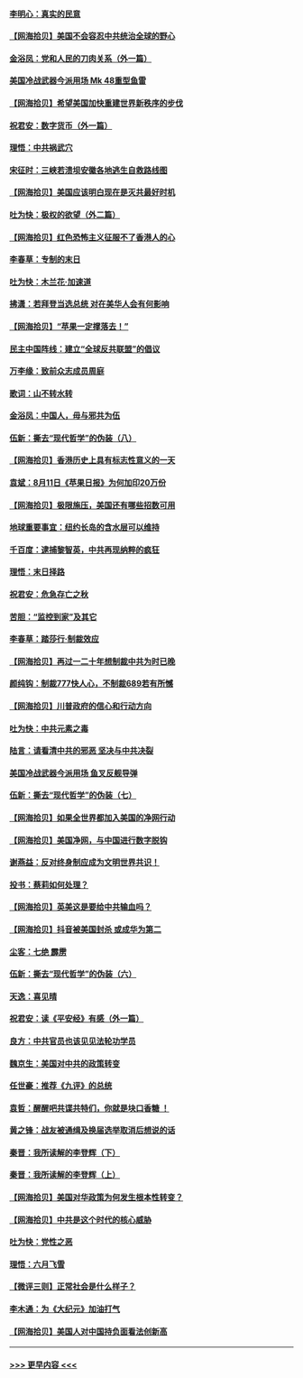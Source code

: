#### [李明心：真实的民意](../pages/nsc993/n12336089.md?t=08171151) 
#### [【网海拾贝】美国不会容忍中共统治全球的野心](../pages/nsc993/n12336063.md?t=08171151) 
#### [金浴凤：党和人民的刀肉关系（外一篇）](../pages/nsc993/n12335834.md?t=08171151) 
#### [美国冷战武器今派用场 Mk 48重型鱼雷](../pages/nsc993/n12335354.md?t=08171151) 
#### [【网海拾贝】希望美国加快重建世界新秩序的步伐](../pages/nsc993/n12334224.md?t=08171151) 
#### [祝君安：数字货币（外一篇）](../pages/nsc993/n12334186.md?t=08171151) 
#### [理悟：中共祸武穴](../pages/nsc993/n12333962.md?t=08171151) 
#### [宋征时：三峡若溃坝安徽各地逃生自救路线图](../pages/nsc993/n12332450.md?t=08171151) 
#### [【网海拾贝】美国应该明白现在是灭共最好时机](../pages/nsc993/n12332313.md?t=08171151) 
#### [吐为快：极权的欲望（外二篇）](../pages/nsc993/n12332089.md?t=08171151) 
#### [【网海拾贝】红色恐怖主义征服不了香港人的心](../pages/nsc993/n12329296.md?t=08171151) 
#### [李春草：专制的末日](../pages/nsc993/n12329079.md?t=08171151) 
#### [吐为快：木兰花‧加速道](../pages/nsc993/n12327366.md?t=08171151) 
#### [拂潇：若拜登当选总统 对在美华人会有何影响](../pages/nsc993/n12295996.md?t=08171151) 
#### [【网海拾贝】“苹果一定撑落去！”](../pages/nsc993/n12326784.md?t=08171151) 
#### [民主中国阵线：建立“全球反共联盟”的倡议](../pages/nsc993/n12324177.md?t=08171151) 
#### [万李缘：致前众志成员周庭](../pages/nsc993/n12324635.md?t=08171151) 
#### [歌词：山不转水转](../pages/nsc993/n12324599.md?t=08171151) 
#### [金浴凤：中国人，毋与邪共为伍](../pages/nsc993/n12324257.md?t=08171151) 
#### [伍新：撕去“现代哲学”的伪装（八）](../pages/nsc993/n12324188.md?t=08171151) 
#### [【网海拾贝】香港历史上具有标志性意义的一天](../pages/nsc993/n12324021.md?t=08171151) 
#### [袁斌：8月11日《苹果日报》为何加印20万份](../pages/nsc993/n12323955.md?t=08171151) 
#### [【网海拾贝】极限施压，美国还有哪些招数可用](../pages/nsc993/n12322512.md?t=08171151) 
#### [地球重要事宜：纽约长岛的含水层可以维持](../pages/nsc993/n12321844.md?t=08171151) 
#### [千百度：逮捕黎智英，中共再现纳粹的疯狂](../pages/nsc993/n12321777.md?t=08171151) 
#### [理悟：末日择路](../pages/nsc993/n12320812.md?t=08171151) 
#### [祝君安：危急存亡之秋](../pages/nsc993/n12320795.md?t=08171151) 
#### [苦胆：“监控到家”及其它](../pages/nsc993/n12320751.md?t=08171151) 
#### [李春草：踏莎行·制裁效应](../pages/nsc993/n12318290.md?t=08171151) 
#### [【网海拾贝】再过一二十年想制裁中共为时已晚](../pages/nsc993/n12318195.md?t=08171151) 
#### [颜纯钩：制裁777快人心，不制裁689若有所憾](../pages/nsc993/n12316912.md?t=08171151) 
#### [【网海拾贝】川普政府的信心和行动方向](../pages/nsc993/n12316673.md?t=08171151) 
#### [吐为快：中共元素之毒](../pages/nsc993/n12316547.md?t=08171151) 
#### [陆言：请看清中共的邪恶 坚决与中共决裂](../pages/nsc993/n12315784.md?t=08171151) 
#### [美国冷战武器今派用场 鱼叉反舰导弹](../pages/nsc993/n12316258.md?t=08171151) 
#### [伍新：撕去“现代哲学”的伪装（七）](../pages/nsc993/n12315846.md?t=08171151) 
#### [【网海拾贝】如果全世界都加入美国的净网行动](../pages/nsc993/n12315588.md?t=08171151) 
#### [【网海拾贝】美国净网，与中国进行数字脱钩](../pages/nsc993/n12312813.md?t=08171151) 
#### [谢燕益：反对终身制应成为文明世界共识！](../pages/nsc993/n12310465.md?t=08171151) 
#### [投书：蔡莉如何处理？](../pages/nsc993/n12310224.md?t=08171151) 
#### [【网海拾贝】英美这是要给中共输血吗？](../pages/nsc993/n12307646.md?t=08171151) 
#### [【网海拾贝】抖音被美国封杀 或成华为第二](../pages/nsc993/n12305277.md?t=08171151) 
#### [尘客：七绝 霹雳](../pages/nsc993/n12304053.md?t=08171151) 
#### [伍新：撕去“现代哲学”的伪装（六）](../pages/nsc993/n12303243.md?t=08171151) 
#### [天逸：喜见晴](../pages/nsc993/n12303226.md?t=08171151) 
#### [祝君安：读《平安经》有感（外一篇）](../pages/nsc993/n12303170.md?t=08171151) 
#### [良方：中共官员也该见见法轮功学员](../pages/nsc993/n12302985.md?t=08171151) 
#### [魏京生：美国对中共的政策转变](../pages/nsc993/n12302929.md?t=08171151) 
#### [任世豪：推荐《九评》的总统](../pages/nsc993/n12302838.md?t=08171151) 
#### [袁哲：醒醒吧共谍共特们，你就是块口香糖 ！](../pages/nsc993/n12302678.md?t=08171151) 
#### [黄之锋：战友被通缉及换届选举取消后想说的话](../pages/nsc993/n12302681.md?t=08171151) 
#### [秦晋：我所读解的李登辉（下）](../pages/nsc993/n12302171.md?t=08171151) 
#### [秦晋：我所读解的李登辉（上）](../pages/nsc993/n12301979.md?t=08171151) 
#### [【网海拾贝】美国对华政策为何发生根本性转变？](../pages/nsc993/n12302091.md?t=08171151) 
#### [【网海拾贝】中共是这个时代的核心威胁](../pages/nsc993/n12300541.md?t=08171151) 
#### [吐为快：党性之恶](../pages/nsc993/n12300263.md?t=08171151) 
#### [理悟：六月飞雪](../pages/nsc993/n12300243.md?t=08171151) 
#### [【微评三则】正常社会是什么样子？](../pages/nsc993/n12300228.md?t=08171151) 
#### [李木通：为《大纪元》加油打气](../pages/nsc993/n12280363.md?t=08171151) 
#### [【网海拾贝】美国人对中国持负面看法创新高](../pages/nsc993/n12298720.md?t=08171151) 

----
#### [ >>> 更早内容 <<< ](../indexes/nsc993-earlier.md)
